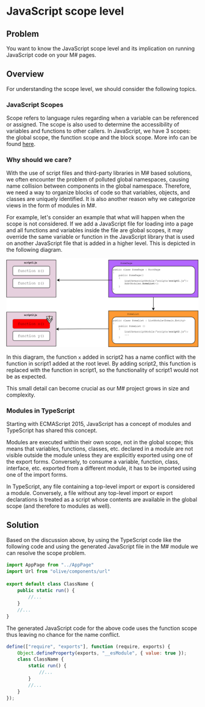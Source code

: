 # JavaScript scope level

## Problem

You want to know the JavaScript scope level and its implication on running JavaScript code on your M# pages.

## Overview
For understanding the scope level, we should consider the following topics.
### JavaScript Scopes
Scope refers to language rules regarding when a variable can be referenced or assigned. The scope is also used to
determine the accessibility of variables and functions to other callers. In JavaScript, we have 3 scopes: the global scope, the function scope and the block scope. More info can be found [here](https://www.w3schools.com/js/js_scope.asp).

### Why should we care?
With the use of script files and third-party libraries in M# based solutions, we often encounter the problem of polluted global namespaces, causing name collision between components in the global namespace. Therefore, we need a way to organize blocks of code so that variables, objects, and classes are uniquely identified. It is also another reason why we categorize views in the form of modules in M#.

For example, let's consider an example that what will happen when the scope is not considered. If we add a JavaScript file for loading into a page and all functions and variables inside the file are global scopes, it may override the same variable or function in the JavaScript library that is used on another JavaScript file that is added in a higher level. This is depicted in the following diagram. 

![Scope problem](images/JavascriptScope.png)

In this diagram, the function `x` added in script2 has a name conflict with the function in script1 added at the root level. By adding script2, this function is replaced with the function in script1, so the functionality of script1 would not be as expected.

This small detail can become crucial as our M# project grows in size and complexity.

### Modules in TypeScript
Starting with ECMAScript 2015, JavaScript has a concept of modules and TypeScript has shared this concept.

Modules are executed within their own scope, not in the global scope; this means that variables, functions, classes, etc. declared in a module are not visible outside the module unless they are explicitly exported using one of the export forms. Conversely, to consume a variable, function, class, interface, etc. exported from a different module, it has to be imported using one of the import forms.

In TypeScript, any file containing a top-level import or export is considered a module. Conversely, a file without any top-level import or export declarations is treated as a script whose contents are available in the global scope (and therefore to modules as well).

## Solution
Based on the discussion above, by using the TypeScript code like the following code and using the generated JavaScript file in the M# module we can resolve the scope problem.

```typescript
import AppPage from "../AppPage"
import Url from "olive/components/url"

export default class ClassName {
    public static run() {
        //...
    }
    //...
}
```
 The generated JavaScript code for the above code uses the function scope thus leaving no chance for the name conflict.
```javascript
define(["require", "exports"], function (require, exports) {
    Object.defineProperty(exports, "__esModule", { value: true });
    class ClassName {
        static run() {
            //...
        }
        //...
    }
});
```
